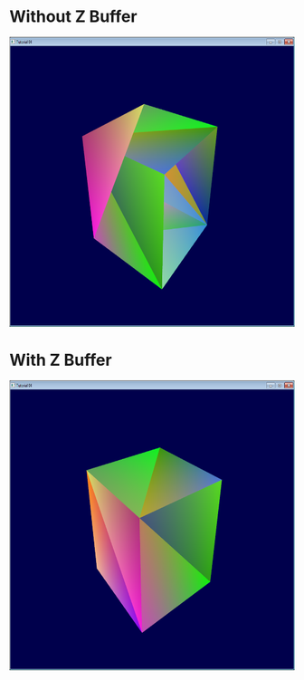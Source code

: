 # Without Z Buffer

<img src ="missing z buffer.png" width="512" height="512">

# With Z Buffer
<img src ="with Z buffer.png" width="512" height="512">
